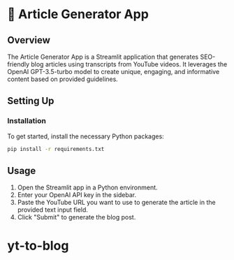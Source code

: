 # 📝 Article Generator App

## Overview
The Article Generator App is a Streamlit application that generates SEO-friendly blog articles using transcripts from YouTube videos. It leverages the OpenAI GPT-3.5-turbo model to create unique, engaging, and informative content based on provided guidelines.

## Setting Up


### Installation
To get started, install the necessary Python packages:

```sh
pip install -r requirements.txt
```

## Usage

1. Open the Streamlit app in a Python environment.
2. Enter your OpenAI API key in the sidebar.
3. Paste the YouTube URL you want to use to generate the article in the provided text input field.
4. Click "Submit" to generate the blog post.
# yt-to-blog
